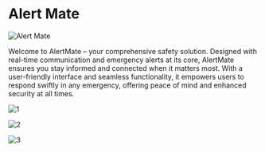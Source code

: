 # Alert Mate

![Alert Mate](https://github.com/user-attachments/assets/2f665e24-9983-478e-a279-e090ccd48a2f)

Welcome to AlertMate – your comprehensive safety solution. Designed with real-time communication and emergency alerts at its core, AlertMate ensures you stay informed and connected when it matters most. With a user-friendly interface and seamless functionality, it empowers users to respond swiftly in any emergency, offering peace of mind and enhanced security at all times.

![1](https://github.com/user-attachments/assets/1246f305-5145-4b7e-83af-7793f680829e)

![2](https://github.com/user-attachments/assets/f2560d61-8a2f-40ee-8324-d056c20f27e8)

![3](https://github.com/user-attachments/assets/08e2c096-4689-4480-8174-326211bb2dc4)
